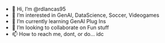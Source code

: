 - 👋 Hi, I’m @rdlancas95
- 👀 I’m interested in GenAI, DataScience, Soccer, Videogames
- 🌱 I’m currently learning GenAI Plug Ins
- 💞️ I’m looking to collaborate on Fun stuff
- 📫 How to reach me, dont, or do... idc

<!---
rdlancas95/rdlancas95 is a ✨ special ✨ repository because its `README.md` (this file) appears on your GitHub profile.
You can click the Preview link to take a look at your changes.
--->
